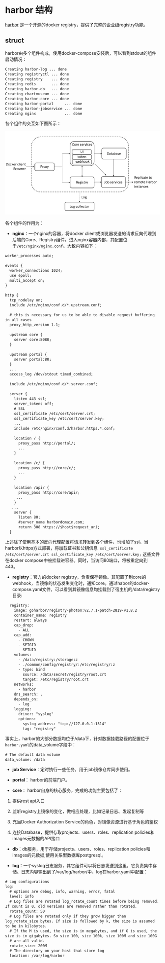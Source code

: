 # harbor 结构

[harbor](https://goharbor.io/) 是一个开源的docker registry，提供了完整的企业级registry功能。

## struct

harbor由多个组件构成，使用docker-compose安装后，可以看到stdout的组件启动情况：
```
Creating harbor-log ... done
Creating registryctl ... done
Creating registry    ... done
Creating redis       ... done
Creating harbor-db   ... done
Creating chartmuseum ... done
Creating harbor-core ... done
Creating harbor-portal     ... done
Creating harbor-jobservice ... done
Creating nginx             ... done
```

各个组件的交互如下图所示：

![struct-image](harbor-struct.png)

各个组件的作用为：

- **nginx**：一个nginx的容器，将docker client或浏览器发送的请求反向代理到后端的Core、Registry组件。进入nginx容器内部，其配置位于`/etc/nginx/nginx.conf`。大致内容如下：

```
worker_processes auto;

events {
  worker_connections 1024;
  use epoll;
  multi_accept on;
}

http {
  tcp_nodelay on;
  include /etc/nginx/conf.d/*.upstream.conf;

  # this is necessary for us to be able to disable request buffering in all cases
  proxy_http_version 1.1;

  upstream core {
    server core:8080;
  }

  upstream portal {
    server portal:80;
  }
  ...
  access_log /dev/stdout timed_combined;

  include /etc/nginx/conf.d/*.server.conf;

  server {
    listen 443 ssl;
    server_tokens off;
    # SSL
    ssl_certificate /etc/cert/server.crt;
    ssl_certificate_key /etc/cert/server.key;
	... 
    include /etc/nginx/conf.d/harbor.https.*.conf;

    location / {
      proxy_pass http://portal/;
	  ...
    }

    location /c/ {
      proxy_pass http://core/c/;
      ...
    }
  
    location /api/ {
      proxy_pass http://core/api/;
     ...
    }
   ...
    server {
      listen 80;
      #server_name harbordomain.com;
      return 308 https://$host$request_uri;
  } 

```

上述除了使用基本的反向代理配置将请求转发到各个组件，也增加了ssl。当harbor以https方式部署，将加载证书和公钥信息` ssl_certificate /etc/cert/server.crt ssl_certificate_key /etc/cert/server.key;` 这些文件在docker compose中被挂载进容器。同时，当访问80端口，将被重定向到443。

- **registry**：官方的docker registry，负责保存镜像。其配置了到core的webhook，当镜像的状态发生变化时，通知core。通过habor的docker-compose.yaml文件，可以看到其镜像信息均挂载到了宿主机的/data/registry目录:
```
  registry:
    image: goharbor/registry-photon:v2.7.1-patch-2819-v1.8.2
    container_name: registry
    restart: always
    cap_drop:
      - ALL
    cap_add:
      - CHOWN
      - SETGID
      - SETUID
    volumes:
      - /data/registry:/storage:z
      - ./common/config/registry/:/etc/registry/:z
      - type: bind
        source: /data/secret/registry/root.crt
        target: /etc/registry/root.crt
    networks:
      - harbor
    dns_search: .
    depends_on:
      - log
    logging:
      driver: "syslog"
      options:  
        syslog-address: "tcp://127.0.0.1:1514"
        tag: "registry"
```
事实上，harbor的大部分数据均位于/data下，针对数据挂载路径的配置位于`harbor.yaml`的data_volume字段中：
```
# The default data volume
data_volume: /data
```

- **job Service**：定时执行一些任务，用于job镜像仓库同步使用。

- **portal**： harbor的前端门户。

- **core**： harbor自身的核心服务，完成的功能主要包括了：

1. 提供rest api入口

2. 监听registry上镜像的变化，做相应处理，比如记录日志、发起复制等

3. 充当Docker Authorization Service的角色，对镜像资源进行基于角色的鉴权

4. 连接Database，提供存取projects、users、roles、replication policies和images元数据的API接口

- **db**：db服务，用于存储projects、users、roles、replication policies和images的元数据,使用关系型数据库postgresql。

- **log**：一个syslog日志服务，其它组件可以将日志发送到这里，它负责集中存储。日志内容输出到了/var/log/harbor/中，log在harbor.yaml中配置：
```
# Log configurations
log:
  # options are debug, info, warning, error, fatal
  level: info
  # Log files are rotated log_rotate_count times before being removed. If count is 0, old versions are removed rather than rotated.
  rotate_count: 50
  # Log files are rotated only if they grow bigger than log_rotate_size bytes. If size is followed by k, the size is assumed to be in kilobytes. 
  # If the M is used, the size is in megabytes, and if G is used, the size is in gigabytes. So size 100, size 100k, size 100M and size 100G 
  # are all valid.
  rotate_size: 200M
  # The directory on your host that store log
  location: /var/log/harbor
```